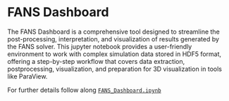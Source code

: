 # FANS Dashboard

The FANS Dashboard is a comprehensive tool designed to streamline the post-processing, interpretation, and visualization of results generated by the FANS solver. This jupyter notebook provides a user-friendly environment to work with complex simulation data stored in HDF5 format, offering a step-by-step workflow that covers data extraction, postprocessing, visualization, and preparation for 3D visualization in tools like ParaView.

For further details follow along [`FANS_Dashboard.ipynb`](FANS_Dashboard.ipynb)

